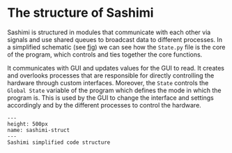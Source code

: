 # The structure of Sashimi

Sashimi is structured in modules that communicate with each other via signals and use shared queues to broadcast data to different processes. In a simplified schematic (see [fig](sashimi-struct)) we can see how the `State.py` file is the core of the program, which controls and ties together the core functions.

It communicates with GUI and updates values for the GUI to read. It creates and overlooks processes that are responsible for directly controlling the hardware through custom interfaces. Moreover, the `State` controls the `Global State` variable of the program which defines the mode in which the program is. This is used by the GUI to change the interface and settings accordingly and by the different processes to control the hardware.

```{figure} ../images/sashimi_struct.png
---
height: 500px
name: sashimi-struct
---
Sashimi simplified code structure
```

